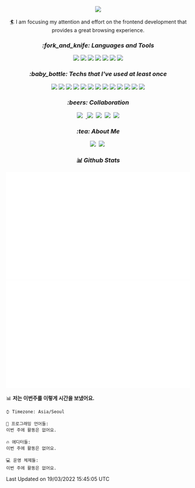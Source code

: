 <div align="center">
<h3>  </h3>
<img src="https://capsule-render.vercel.app/api?type=transparent&color=FF4C4C&height=365&section=header&text=Bonhaeng%20Lee&desc=Hi,%20I'm%20a%20passionate%20FrontEnd%20developer&fontSize=55&fontColor=cd1425&animation=fadeIn" />

  :surfer: I am focusing my attention and effort on the frontend development that provides a great browsing experience.
  
</div>


<div align="center">
  <h3><i>:fork_and_knife: Languages and Tools </i></h3>

<img src="https://img.shields.io/badge/-JavaScript-000000??style=for-the-badge&logo=javascript"/>&nbsp;<img src="https://img.shields.io/badge/-HTML-000000??style=for-the-badge&logo=html5"/>&nbsp;<img src="https://img.shields.io/badge/-CSS-000000??style=for-the-badge&logo=css3"/>&nbsp;<img src="https://img.shields.io/badge/-TypeScript-000000??style=for-the-badge&logo=typescript"/>&nbsp;<img src="https://img.shields.io/badge/-React.js-000000??style=for-the-badge&logo=React"/>&nbsp;<img src="https://img.shields.io/badge/-Next.js-000000??style=for-the-badge&logo=Next.js"/>&nbsp;<img src="https://img.shields.io/badge/-SCSS-000000??style=for-the-badge&logo=sass"/>


  <h3><i>:baby_bottle: Techs that I've used at least once </i></h3>

<img src="https://img.shields.io/badge/-Node.js-000000??style=for-the-badge&logo=node.js"/>&nbsp;<img src="https://img.shields.io/badge/-Express-000000??style=for-the-badge&logo=express"/>&nbsp;<img src="https://img.shields.io/badge/-Strapi-000000??style=for-the-badge&logo=strapi"/>&nbsp;<img src="https://img.shields.io/badge/-Firebase-000000??style=for-the-badge&logo=Firebase"/>&nbsp;<img src="https://img.shields.io/badge/--000000??style=for-the-badge&logo=java"/>&nbsp;<img src="https://img.shields.io/badge/--000000??style=for-the-badge&logo=Python"/>&nbsp;<img src="https://img.shields.io/badge/--000000??style=for-the-badge&logo=Go"/>&nbsp;<img src="https://img.shields.io/badge/--000000??style=for-the-badge&logo=C"/>&nbsp;<img src="https://img.shields.io/badge/--000000??style=for-the-badge&logo=ElasticSearch"/>
<img src="https://img.shields.io/badge/--000000??style=for-the-badge&logo=MySql"/>&nbsp;<img src="https://img.shields.io/badge/--000000??style=for-the-badge&logo=Figma"/>&nbsp;<img src="https://img.shields.io/badge/--000000??style=for-the-badge&logo=Bootstrap"/>&nbsp;<img src="https://img.shields.io/badge/--000000??style=for-the-badge&logo=visualstudiocode&logoColor=007ACC"/>


<h3><i>:beers: Collaboration </i></h3>

<a target="_blank" rel="noopener noreferrer" href="https://notion.com?utm_source=google&utm_medium=cpc&utm_campaign=sa_pc_mo&utm_content=210225_0_0&gclid=CjwKCAjwq9mLBhB2EiwAuYdMtQvDJ6jB0Ae7Ln0uDaC8X5JInbB9_PGXivsmUo2uBphoptuFULfJoRoC72AQAvD_BwE"><img src="https://img.shields.io/badge/-Notion-353336??style=for-the-badge&logo=Notion"/></a>
&nbsp;<a target="_blank" rel="noopener noreferrer" href="https://camo.githubusercontent.com/cfc17d9cf2b3e58449834180940799c3d48a12715496b8d593d71510e8440be5/68747470733a2f2f696d672e736869656c64732e696f2f62616467652f536c61636b2d3441313534423f7374796c653d666c61742d737175617265266c6f676f3d536c61636b266c6f676f436f6c6f723d626c61636b">
<img src="https://camo.githubusercontent.com/cfc17d9cf2b3e58449834180940799c3d48a12715496b8d593d71510e8440be5/68747470733a2f2f696d672e736869656c64732e696f2f62616467652f536c61636b2d3441313534423f7374796c653d666c61742d737175617265266c6f676f3d536c61636b266c6f676f436f6c6f723d626c61636b" /></a>
&nbsp;<a target="_blank" rel="noopener noreferrer" href="https://github.com?utm_source=google&utm_medium=cpc&utm_campaign=sa_pc_mo&utm_content=210225_0_0&gclid=CjwKCAjwq9mLBhB2EiwAuYdMtQvDJ6jB0Ae7Ln0uDaC8X5JInbB9_PGXivsmUo2uBphoptuFULfJoRoC72AQAvD_BwE"><img src="https://img.shields.io/badge/-GitHub-000??style=for-the-badge&logo=github"/></a>
&nbsp;<a target="_blank" rel="noopener noreferrer" href="https://github.com?utm_source=google&utm_medium=cpc&utm_campaign=sa_pc_mo&utm_content=210225_0_0&gclid=CjwKCAjwq9mLBhB2EiwAuYdMtQvDJ6jB0Ae7Ln0uDaC8X5JInbB9_PGXivsmUo2uBphoptuFULfJoRoC72AQAvD_BwE"><img src="https://img.shields.io/badge/-Bitbucket-2661ed??style=for-the-badge&logo=bitbucket"/></a>
&nbsp;<a target="_blank" rel="noopener noreferrer" href="https://flow.team/index.act?utm_source=google&utm_medium=cpc&utm_campaign=sa_pc_mo&utm_content=210225_0_0&gclid=CjwKCAjwq9mLBhB2EiwAuYdMtQvDJ6jB0Ae7Ln0uDaC8X5JInbB9_PGXivsmUo2uBphoptuFULfJoRoC72AQAvD_BwE"><img src="https://img.shields.io/badge/-Flow-6555b6??style=for-the-badge&logo=flower"/></a>

<h3><i>:tea: About Me </i></h3>
<a href="mailto:coalee22@gmail.com"><img src="https://img.shields.io/badge/gmail-bc3c32?style=flat&logo=Gmail&logoColor=white&link=mailto:coalee22@gmail.com"/></a>&nbsp <a href="https://uncertainty.oopy.io/"><img src="https://img.shields.io/badge/Blog-efeeeb?style=flat&logo=medium&logoColor=000&link=https://uncertainty.oopy.io/"/></a>&nbsp



  
<h3><i>📊 Github Stats </i></h3>
<a href='https://github.com/rahul-jha98/github-stats-transparent'>
  
![Stats Overview](https://raw.githubusercontent.com/BonhaengLee/github-stats-transparent/output/generated/overview.svg)
![Most Used Languages](https://raw.githubusercontent.com/BonhaengLee/github-stats-transparent/output/generated/languages.svg)

</a>
</div>


<!--START_SECTION:waka-->
📊 **저는 이번주를 이렇게 시간을 보냈어요.** 

```text
⌚︎ Timezone: Asia/Seoul

💬 프로그래밍 언어들: 
이번 주에 활동은 없어요.

🔥 에디터들: 
이번 주에 활동은 없어요.

💻 운영 체제들: 
이번 주에 활동은 없어요.

```


 Last Updated on 19/03/2022 15:45:05 UTC
<!--END_SECTION:waka-->

<!--
**BonhaengLee/BonhaengLee** is a ✨ _special_ ✨ repository because its `README.md` (this file) appears on your GitHub profile.

Here are some ideas to get you started:

- 🔭 I’m currently working on ...
- 🌱 I’m currently learning ...
- 👯 I’m looking to collaborate on ...
- 🤔 I’m looking for help with ...
- 💬 Ask me about ...
- 📫 How to reach me: ...
- 😄 Pronouns: ...
- ⚡ Fun fact: ...
-->
